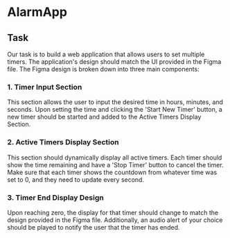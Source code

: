 # AlarmApp
## Task
Our task is to build a web application that allows users to set multiple timers. The application's design should match the UI provided in the Figma file.
The Figma design is broken down into three main components:
### 1. Timer Input Section
This section allows the user to input the desired time in hours, minutes, and seconds. Upon setting the time and clicking the 'Start New Timer' button, a new timer should be started and added to the Active Timers Display Section.

### 2. Active Timers Display Section
This section should dynamically display all active timers. Each timer should show the time remaining and have a 'Stop Timer' button to cancel the timer. Make sure that each timer shows the countdown from whatever time was set to 0, and they need to update every second.

### 3. Timer End Display Design
Upon reaching zero, the display for that timer should change to match the design provided in the Figma file. Additionally, an audio alert of your choice should be played to notify the user that the timer has ended.
